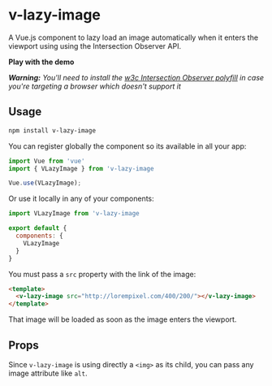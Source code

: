 # v-lazy-image

A Vue.js component to lazy load an image automatically when it enters the viewport using using the Intersection Observer API.

**Play with the demo**

_**Warning:** You'll need to install the [w3c Intersection Observer polyfill](https://github.com/w3c/IntersectionObserver/tree/master/polyfill) in case you're targeting a browser which doesn't support it_

## Usage

```bash
npm install v-lazy-image
```

You can register globally the component so its available in all your app:

```js
import Vue from 'vue'
import { VLazyImage } from 'v-lazy-image

Vue.use(VLazyImage);
```

Or use it locally in any of your components:

```js
import VLazyImage from 'v-lazy-image

export default {
  components: {
    VLazyImage
  }
}
```

You must pass a `src` property with the link of the image:

```html
<template>
  <v-lazy-image src="http://lorempixel.com/400/200/"></v-lazy-image>
</template>
```

That image will be loaded as soon as the image enters the viewport.

## Props

Since `v-lazy-image` is using directly a `<img>` as its child, you can pass any image attribute like `alt`.

##
